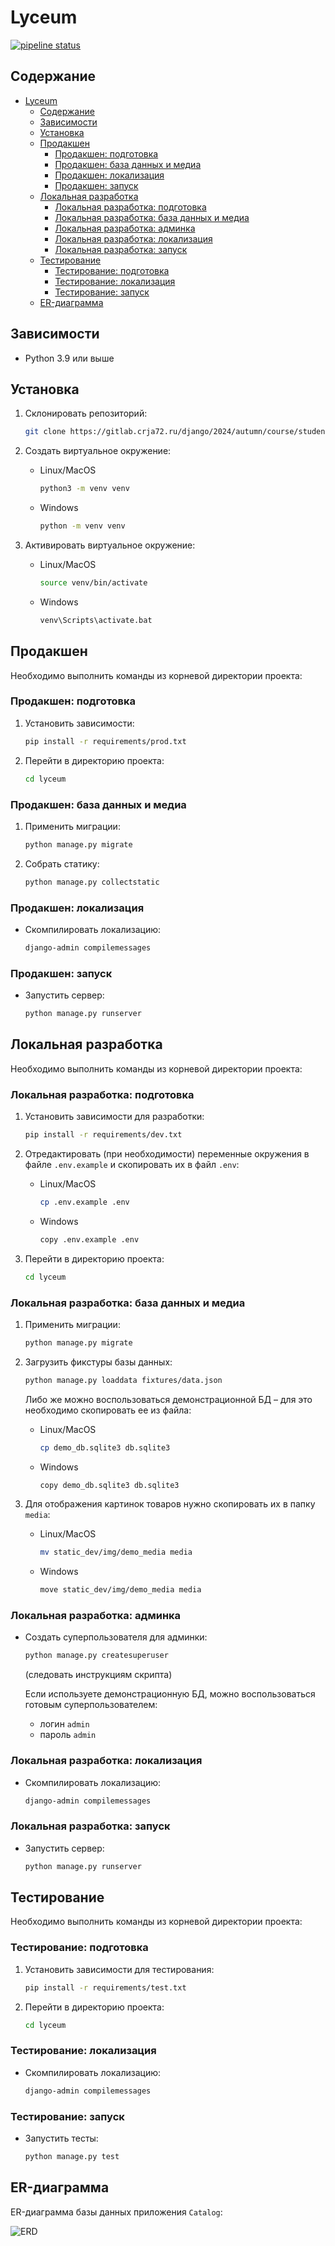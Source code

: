 # Lyceum

[![pipeline status](https://gitlab.crja72.ru/django/2024/autumn/course/students/286651-ya.vkarsten-course-1187/badges/main/pipeline.svg)](https://gitlab.crja72.ru/django/2024/autumn/course/students/286651-ya.vkarsten-course-1187/-/commits/main)

## Содержание

- [Lyceum](#lyceum)
  - [Содержание](#содержание)
  - [Зависимости](#зависимости)
  - [Установка](#установка)
  - [Продакшен](#продакшен)
    - [Продакшен: подготовка](#продакшен-подготовка)
    - [Продакшен: база данных и медиа](#продакшен-база-данных-и-медиа)
    - [Продакшен: локализация](#продакшен-локализация)
    - [Продакшен: запуск](#продакшен-запуск)
  - [Локальная разработка](#локальная-разработка)
    - [Локальная разработка: подготовка](#локальная-разработка-подготовка)
    - [Локальная разработка: база данных и медиа](#локальная-разработка-база-данных-и-медиа)
    - [Локальная разработка: админка](#локальная-разработка-админка)
    - [Локальная разработка: локализация](#локальная-разработка-локализация)
    - [Локальная разработка: запуск](#локальная-разработка-запуск)
  - [Тестирование](#тестирование)
    - [Тестирование: подготовка](#тестирование-подготовка)
    - [Тестирование: локализация](#тестирование-локализация)
    - [Тестирование: запуск](#тестирование-запуск)
  - [ER-диаграмма](#er-диаграмма)

## Зависимости

- Python 3.9 или выше

## Установка

1. Cклонировать репозиторий:

   ```bash
   git clone https://gitlab.crja72.ru/django/2024/autumn/course/students/286651-ya.vkarsten-course-1187 && cd 286651-ya.vkarsten-course-1187
   ```

1. Создать виртуальное окружение:

   - Linux/MacOS

     ```bash
     python3 -m venv venv
     ```

   - Windows

     ```bash
     python -m venv venv
     ```

1. Активировать виртуальное окружение:

   - Linux/MacOS

     ```bash
     source venv/bin/activate
     ```

   - Windows

     ```bash
     venv\Scripts\activate.bat
     ```

## Продакшен

Необходимо выполнить команды из корневой директории проекта:

### Продакшен: подготовка

1. Установить зависимости:

   ```bash
   pip install -r requirements/prod.txt
   ```

1. Перейти в директорию проекта:

   ```bash
   cd lyceum
   ```

### Продакшен: база данных и медиа

1. Применить миграции:

   ```bash
   python manage.py migrate
   ```

1. Собрать статику:

   ```bash
   python manage.py collectstatic
   ```

### Продакшен: локализация

- Скомпилировать локализацию:

  ```bash
  django-admin compilemessages
  ```

### Продакшен: запуск

- Запустить сервер:

  ```bash
  python manage.py runserver
  ```

## Локальная разработка

Необходимо выполнить команды из корневой директории проекта:

### Локальная разработка: подготовка

1. Установить зависимости для разработки:

   ```bash
   pip install -r requirements/dev.txt
   ```

1. Отредактировать (при необходимости) переменные окружения в файле ```.env.example``` и скопировать их в файл ```.env```:

   - Linux/MacOS

     ```bash
     cp .env.example .env
     ```

   - Windows

     ```bash
     copy .env.example .env
     ```

1. Перейти в директорию проекта:

   ```bash
   cd lyceum
   ```

### Локальная разработка: база данных и медиа

1. Применить миграции:

   ```bash
   python manage.py migrate
   ```

1. Загрузить фикстуры базы данных:

   ```bash
   python manage.py loaddata fixtures/data.json
   ```

   Либо же можно воспользоваться демонстрационной БД – для это необходимо скопировать ее из файла:

   - Linux/MacOS

      ```bash
      cp demo_db.sqlite3 db.sqlite3
      ```

   - Windows

      ```bash
      copy demo_db.sqlite3 db.sqlite3
      ```

1. Для отображения картинок товаров нужно скопировать их в папку ```media```:

   - Linux/MacOS

     ```bash
     mv static_dev/img/demo_media media
     ```

   - Windows

     ```bash
     move static_dev/img/demo_media media
     ```

### Локальная разработка: админка

- Создать суперпользователя для админки:

  ```bash
  python manage.py createsuperuser
  ```

  (следовать инструкциям скрипта)

  Если используете демонстрационную БД, можно воспользоваться готовым суперпользователем:

  - логин ```admin```
  - пароль ```admin```

### Локальная разработка: локализация

- Скомпилировать локализацию:

   ```bash
   django-admin compilemessages
   ```

### Локальная разработка: запуск

- Запустить сервер:

  ```bash
  python manage.py runserver
  ```

## Тестирование

Необходимо выполнить команды из корневой директории проекта:

### Тестирование: подготовка

1. Установить зависимости для тестирования:

   ```bash
   pip install -r requirements/test.txt
   ```

1. Перейти в директорию проекта:

   ```bash
   cd lyceum
   ```

### Тестирование: локализация

- Скомпилировать локализацию:

  ```bash
  django-admin compilemessages
  ```

### Тестирование: запуск

- Запустить тесты:

  ```bash
  python manage.py test
  ```

## ER-диаграмма

ER-диаграмма базы данных приложения ```Catalog```:

![ERD](./ER.jpg)
